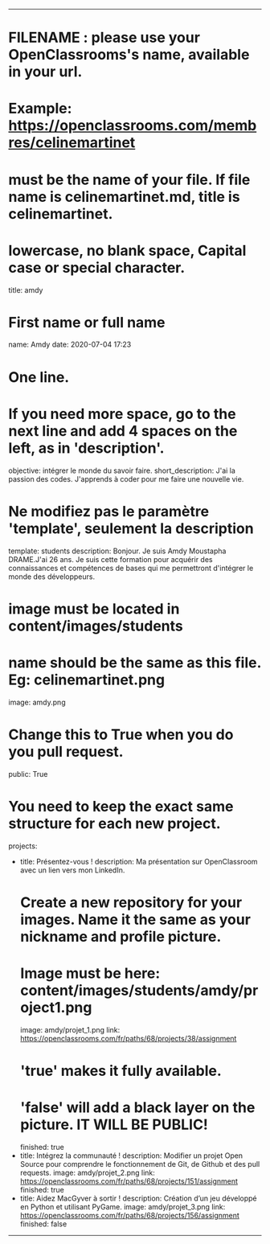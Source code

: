 ---

# FILENAME : please use your OpenClassrooms's name, available in your url.
# Example: https://openclassrooms.com/membres/celinemartinet
# must be the name of your file. If file name is celinemartinet.md, title is celinemartinet.
# lowercase, no blank space, Capital case or special character.
title: amdy

# First name or full name
name: Amdy
date: 2020-07-04 17:23

# One line.
# If you need more space, go to the next line and add 4 spaces on the left, as in 'description'.
objective: intégrer le monde du savoir faire.
short_description: J'ai la passion des codes. J'apprends à coder pour me faire une nouvelle vie.

# Ne modifiez pas le paramètre 'template', seulement la description
template: students
description:
    Bonjour. Je suis Amdy Moustapha DRAME.J'ai 26 ans. Je suis cette formation pour acquérir des connaissances et compétences de bases qui me permettront d'intégrer le monde des développeurs.

# image must be located in content/images/students
# name should be the same as this file. Eg: celinemartinet.png
image: amdy.png

# Change this to True when you do you pull request.
public: True

# You need to keep the exact same structure for each new project.
projects:
  - title: Présentez-vous !
    description: Ma présentation sur OpenClassroom avec un lien vers mon LinkedIn.
    # Create a new repository for your images. Name it the same as your nickname and profile picture.
    # Image must be here: content/images/students/amdy/project1.png
    image: amdy/projet_1.png
    link: https://openclassrooms.com/fr/paths/68/projects/38/assignment
    # 'true' makes it fully available.
    # 'false' will add a black layer on the picture. IT WILL BE PUBLIC!
    finished: true
  - title: Intégrez la communauté !
    description: Modifier un projet Open Source pour comprendre le fonctionnement de Git, de Github et des pull requests. 
    image: amdy/projet_2.png
    link: https://openclassrooms.com/fr/paths/68/projects/151/assignment
    finished: true
  - title: Aidez MacGyver à sortir !
    description: Création d’un jeu développé en Python et utilisant PyGame.
    image: amdy/projet_3.png
    link: https://openclassrooms.com/fr/paths/68/projects/156/assignment
    finished: false
---